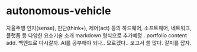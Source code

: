 # autonomous-vehicle
자율주행 인지(sense), 판단(think+), 제어(act) 등의 하드웨어, 소프트웨어, 네트워크, 플랫폼 등 다양한 요소기술 소개
markdown 형식으로 추가예정 .
portfolio content add.
백엔드로 다시갈까..AI를 공부해야 되나.. 
모르겠다..
보고서 쓸 많다. 갈피를 잡자.
